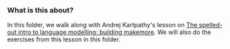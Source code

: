 ### What is this about?
In this folder, we walk along with Andrej Kartpathy's lesson on [The spelled-out intro to language modelling: building makemore](https://www.youtube.com/watch?v=PaCmpygFfXo). We will also do the exercises from this lesson in this folder.